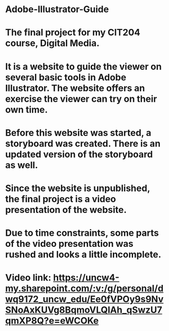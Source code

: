 # Adobe-Illustrator-Guide
# The final project for my CIT204 course, Digital Media.
# It is a website to guide the viewer on several basic tools in Adobe Illustrator. The website offers an exercise the viewer can try on their own time.
# Before this website was started, a storyboard was created. There is an updated version of the storyboard as well.
# Since the website is unpublished, the final project is a video presentation of the website. 
# Due to time constraints, some parts of the video presentation was rushed and looks a little incomplete.
# Video link: https://uncw4-my.sharepoint.com/:v:/g/personal/dwq9172_uncw_edu/Ee0fVPOy9s9NvSNoAxKUVg8BqmoVLQIAh_qSwzU7qmXP8Q?e=eWCOKe
